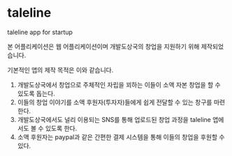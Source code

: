 # taleline
taleline app for startup 

본 어플리케이션은 웹 어플리케이션이며 개발도상국의 창업을 지원하기 위해 제작되었습니다.

기본적인 앱의 제작 목적은 이와 같습니다.

1. 개발도상국에서 창업으로 주체적인 자립을 꾀하는 이들이 소액 자본 창업을 할 수 있도록 돕는다. 
2. 이들의 창업 이야기를 소액 후원자(투자자)들에게 쉽게 전달할 수 있는 창구를 마련한다.
3. 개발도상국에서도 널리 이용되는 SNS를 통해 업로드된 창업 과정을 taleline 앱에서도 볼 수 있도록 한다.
4. 소액 후원자는 paypal과 같은 간편한 결제 시스템을 통해 이들의 창업을 후원할 수 있다.
